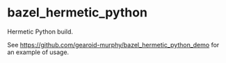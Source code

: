 # bazel_hermetic_python

Hermetic Python build.

See https://github.com/gearoid-murphy/bazel_hermetic_python_demo for an example of usage.
